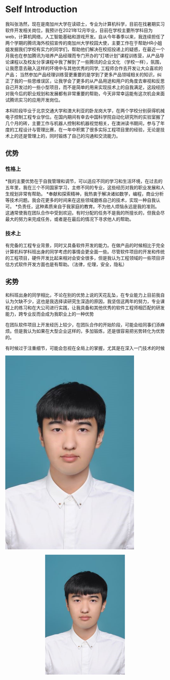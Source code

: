 # Self Introduction
我叫张浩然，现在是南加州大学在读硕士，专业为计算机科学，目前在找暑期实习软件开发相关岗位，我预计在2021年12月毕业，目前在学校主要所学科目为web，计算机网络，人工智能基础和游戏开发。自从今年春季以来，我连续担任了两个学期的腾讯海外校招宣传的南加州大学校园大使，主要工作在于帮助HR小姐姐发掘我们学校有实力的同学们，帮助他们解决在校招投递上的疑惑，在最近一个月我也在参加腾讯为培养产品经理而专门开办的“灯塔计划”课程训练营，从产品导论课程以及校友分享课程中我了解到了一些腾讯的企业文化 （学校一样），氛围，让我愿意去融入这样的环境中与其他优秀的同学, 工程师合作去开发让大众喜欢的产品； 当然参加产品经理训练营更重要的是学到了更多产品领域相关的知识，纠正了我的一些思维误区，让我学会了更多的从产品用途和用户的角度去审视和反思自己开发过的一些小型项目，而不是简单的用来实现技术上的自我满足，这段经历对我今后的职业规划和发展都有非常重要的帮助，今天非常幸运能有这次机会来面试腾讯实习的应用开发岗位。

本科阶段毕业于北京交通大学和澳大利亚的卧龙岗大学，在两个学校分别获得机械电子控制工程专业学位。在国内期间有幸去中国科学院自动化研究所的实验室搬了几个月的砖，主要工作与机器人控制和机器视觉相关，在澳洲读书期间，参与了年度的工程设计与管理比赛，在一年中积累了很多实际工程项目里的经验，无论是技术上的还是管理上的，同时锻炼了自己的沟通和交流能力。
## 优势
### 性格上
*我的主要优势在于自我管理和调节，可以适应不同的学习和生活环境，在过去的五年里，我在三个不同国家学习，主修不同的专业，这些经历对我的职业发展和人生规划非常有帮助。
*奉献和探索精神，我热衷于解决诸如数学，编程，商业分析等技术问题。我会花更多的时间来在这些领域磨练自己的技术，实现一种自我认可。
*负责任，这种素质来自于我家庭的教育。不为他人烦恼永远是我的准则。 这通常使我在团队合作中受到欢迎。有时分配的任务不是我的所擅长的，但我会尽最大的努力来完成任务，或者是在最后的情况下寻求他人的帮助。

### 技术上
有完备的工程专业背景，同时又具备软件开发的能力。在做产品的时候相比于完全计算机科学科班出身的同学考虑的事情会更全面一些。尽管软件项目的开发和传统的工程项目，硬件开发比起来相对会安全很多，但是我认为工程领域的一些项目评估方式软件开发方面也是有帮助。（法律，伦理，安全，隐私）

## 劣势
和科班出身的同学相比，不论在别的优势上说的天花乱坠，在专业能力上目前我自认为欠缺不少，这也是我选择读研究生深造的原因，我坚信这两年的努力，专业课程上的练习和在大公司进行实践，让我具备和其他优秀的软件工程师相匹配的研发能力，跨专业反而会成为我职业上的一种优势
 
在团队软件项目上开发经历上较少，在团队合作的开始阶段，可能会给同事们添麻烦。但是我认为如果在大型企业这样的，多加锻炼，还是很容易把劣势转化为优势的。
 
有时候过于注重细节，可能会忽视在全局上的掌握，尤其是在深入一门技术的时候


![title](img/haoran.jpg)

<p align="center" width="100%">
    <img width="50%" src="img/haoran.jpg" > 
</p>

